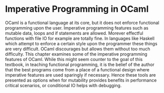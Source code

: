 # Imperative Programming in OCaml

OCaml is a functional language at its core, but it does not enforce functional programming upon the user. Imperative programming features such as mutable data, loops and if statements are allowed. Morever effectful functions with file IO for example are totally fine. In languages like Haskell which attempt to enforce a certain style upon the programmer these things are very difficult. OCaml discourages but allows them without too much difficulty. This chapter examines some of the imperative programming features of OCaml. While this might seem counter to the goal of this textbook, in teaching functional programming, it is the belief of the author that the best programs come from a place of a functional design where imperative features are used sparingly if necessary. Hence these tools are presented as options when for mutability provides benefits in performance critical scenarios, or conditional IO helps with debugging.